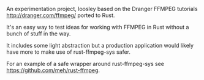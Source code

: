 An experimentation project, loosley based on the Dranger FFMPEG tutorials http://dranger.com/ffmpeg/ ported to Rust.

It's an easy way to test ideas for working with FFMPEG in Rust without a bunch of stuff in the way. 

It includes some light abstraction but a production application would likely have more to make use of rust-ffmpeg-sys safer.

For an example of a safe wrapper around rust-ffmpeg-sys see https://github.com/meh/rust-ffmpeg.